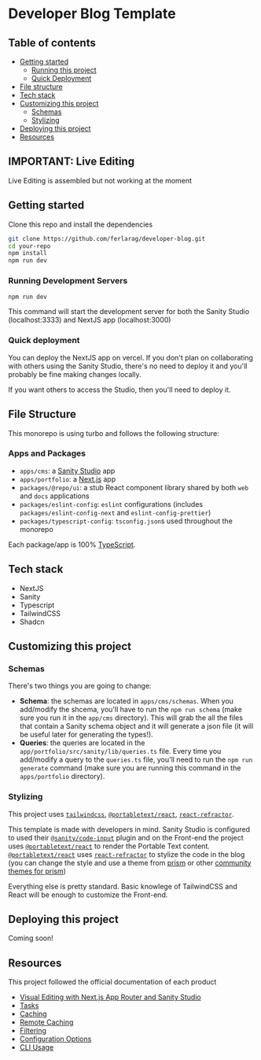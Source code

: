 # Developer Blog Template

## Table of contents

- [Getting started](#getting-started)
  - [Running this project](#running-development-servers)
  - [Quick Deployment](#quick-deployment)
- [File structure](#file-structure)
- [Tech stack](#tech-stack)
- [Customizing this project](#customizing-this-project)
  - [Schemas](#schemas)
  - [Stylizing](#stylizing)
- [Deploying this project]()
- [Resources]()

## IMPORTANT: Live Editing

Live Editing is assembled but not working at the moment

## Getting started

Clone this repo and install the dependencies

```sh
git clone https://github.com/ferlarag/developer-blog.git
cd your-repo
npm install
npm run dev
```

### Running Development Servers

```
npm run dev
```

This command will start the development server for both the Sanity Studio (localhost:3333) and NextJS app (localhost:3000)

### Quick deployment

You can deploy the NextJS app on vercel. If you don't plan on collaborating with others using the Sanity Studio, there's no need to deploy it and you'll probably be fine making changes locally.

If you want others to access the Studio, then you'll need to deploy it.

## File Structure

This monorepo is using turbo and follows the following structure:

### Apps and Packages

- `apps/cms`: a [Sanity Studio](https://sanity.io/studio) app
- `apps/portfolio`: a [Next.js](https://nextjs.org/) app
- `packages/@repo/ui`: a stub React component library shared by both `web` and `docs` applications
- `packages/eslint-config`: `eslint` configurations (includes `packages/eslint-config-next` and `eslint-config-prettier`)
- `packages/typescript-config`: `tsconfig.json`s used throughout the monorepo

Each package/app is 100% [TypeScript](https://typescriptlang.org/).

## Tech stack

- NextJS
- Sanity
- Typescript
- TailwindCSS
- Shadcn

## Customizing this project

### Schemas

There's two things you are going to change:

- **Schema**: the schemas are located in `apps/cms/schemas`. When you add/modify the shcema, you'll have to run the `npm run schema` (make sure you run it in the `app/cms` directory). This will grab the all the files that contain a Sanity schema object and it will generate a json file (it will be useful later for generating the types!).
- **Queries**: the queries are located in the `app/portfolio/src/sanity/lib/queries.ts` file. Every time you add/modify a query to the `queries.ts` file, you'll need to run the `npm run generate` command (make sure you are running this command in the `apps/portfolio` directory).

### Stylizing

This project uses [`tailwindcss`](#https://tailwindcss.com/docs/installation), [`@portabletext/react`](#https://npmjs.com/package/@portabletext/react), [`react-refractor`](#https://npmjs.com/package/react-refractor).

This template is made with developers in mind. Sanity Studio is configured to used their [`@sanity/code-input`](#https://sanity.io/plugins/code-input) plugin and on the Front-end the project uses [`@portabletext/react`](#https://npmjs.com/package/@portabletext/react) to render the Portable Text content. [`@portabletext/react`](#https://npmjs.com/package/@portabletext/react) uses [`react-refractor`](#https://npmjs.com/package/react-refractor) to stylize the code in the blog (you can change the style and use a theme from [prism](#https://github.com/PrismJS/prism/tree/gh-pages/themes) or other [community themes for prism](#https://github.com/PrismJS/prism-themes))

Everything else is pretty standard. Basic knowlege of TailwindCSS and React will be enough to customize the Front-end.

## Deploying this project

Coming soon!

## Resources

This project followed the official documentation of each product

- [Visual Editing with Next.js App Router and Sanity Studio](#https://sanity.io/guides/nextjs-app-router-live-preview)
- [Tasks](https://turbo.build/repo/docs/core-concepts/monorepos/running-tasks)
- [Caching](https://turbo.build/repo/docs/core-concepts/caching)
- [Remote Caching](https://turbo.build/repo/docs/core-concepts/remote-caching)
- [Filtering](https://turbo.build/repo/docs/core-concepts/monorepos/filtering)
- [Configuration Options](https://turbo.build/repo/docs/reference/configuration)
- [CLI Usage](https://turbo.build/repo/docs/reference/command-line-reference)
